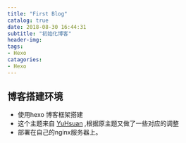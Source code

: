 ```yaml
---
title: "First Blog"
catalog: true
date: 2018-08-30 16:44:31
subtitle: "初始化博客"
header-img:
tags:
- Hexo
catagories:
- Hexo
---
```

## 博客搭建环境
- 使用hexo 博客框架搭建
- 这个主题来自 [YuHsuan](http://beantech.org) ,根据原主题又做了一些对应的调整
- 部署在自己的nginx服务器上。